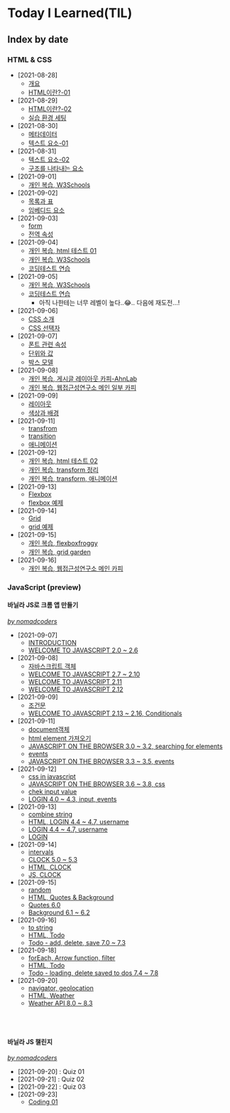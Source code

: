 # Today I Learned(TIL)

## Index by date
### HTML & CSS
- [2021-08-28]
  - [개요](./html/00_html-summary.md#%EA%B0%9C%EC%9A%94)
  - [HTML이란?-01](./html/00_html-summary.md#html%EC%9D%B4%EB%9E%80-01)
- [2021-08-29]
  - [HTML이란?-02](./html/00_html-summary.md#html%EC%9D%B4%EB%9E%80-02)
  - [실습 환경 세팅](./html/210829_index.html)
- [2021-08-30]
  - [메타데이터](./html/00_html-summary.md#%EB%A9%94%ED%83%80%EB%8D%B0%EC%9D%B4%ED%84%B0)
  - [텍스트 요소-01](./html/00_html-summary.md#%ED%85%8D%EC%8A%A4%ED%8A%B8-%EC%9A%94%EC%86%8C-01)
- [2021-08-31]
  - [텍스트 요소-02](./html/00_html-summary.md#%ED%85%8D%EC%8A%A4%ED%8A%B8-%EC%9A%94%EC%86%8C-02)
  - [구조를 나타내는 요소](./html/00_html-summary.md#%EA%B5%AC%EC%A1%B0%EB%A5%BC-%EB%82%98%ED%83%80%EB%82%B4%EB%8A%94-%EC%9A%94%EC%86%8C)
- [2021-09-01]
  - [개인 복습, W3Schools](./html/210901_html-review.html)
- [2021-09-02]
  - [목록과 표](./html/00_html-summary.md#%EB%AA%A9%EB%A1%9D%EA%B3%BC-%ED%91%9C)
  - [임베디드 요소](./html/00_html-summary.md#%EC%9E%84%EB%B2%A0%EB%94%94%EB%93%9C-%EC%9A%94%EC%86%8C)
- [2021-09-03]
  - [form](./html/00_html-summary.md#form)
  - [전역 속성](./html/00_html-summary.md#%EC%A0%84%EC%97%AD-%EC%86%8D%EC%84%B1)
- [2021-09-04]
  - [개인 복습, html 테스트 01](./html/210904_html-test.html)
  - [개인 복습, W3Schools](./html/210904_html-review.html)
  - [코딩테스트 연습](./html/210904_coding-test.js)
- [2021-09-05]
  - [개인 복습, W3Schools](./html/210905_html-review.html)
  - [코딩테스트 연습](./html/210905_coding-test.js)
    - 아직 나한테는 너무 레벨이 높다..😂.. 다음에 재도전...!
- [2021-09-06]
  - [CSS 소개](./html/00_html-summary.md#CSS-%EC%86%8C%EA%B0%9C)
  - [CSS 선택자](./html/00_html-summary.md#CSS-%EC%84%A0%ED%83%9D%EC%9E%90)
- [2021-09-07]
  - [폰트 관련 속성](./html/00_html-summary.md#%ED%8F%B0%ED%8A%B8-%EA%B4%80%EB%A0%A8-%EC%86%8D%EC%84%B1)
  - [단위와 값](./html/00_html-summary.md#%EB%8B%A8%EC%9C%84%EC%99%80-%EA%B0%92)
  - [박스 모델](./html/00_html-summary.md#%EB%B0%95%EC%8A%A4-%EB%AA%A8%EB%8D%B8)
- [2021-09-08]
  - [개인 복습, 게시글 레이아웃 카피-AhnLab](./html/_project/01_ahn/210908_example-ahnlab.html)
  - [개인 복습, 웹접근성연구소 메인 일부 카피](./html/_project/02_wah/210908_example-wah.html)
- [2021-09-09]
  - [레이아웃](./html/00_html-summary.md#%EB%A0%88%EC%9D%B4%EC%95%84%EC%9B%83)
  - [색상과 배경](./html/00_html-summary.md#%EC%83%89%EC%83%81%EA%B3%BC-%EB%B0%B0%EA%B2%BD)
- [2021-09-11]
  - [transfrom](./html/00_html-summary.md#transform)
  - [transition](./html/00_html-summary.md#transition)
  - [애니메이션](./html/00_html-summary.md#%EC%95%A0%EB%8B%88%EB%A9%94%EC%9D%B4%EC%85%98)
- [2021-09-12]
  - [개인 복습, html 테스트 02](./html/210912_html-test.html)
  - [개인 복습, transform 정리](./html/210912_html-transform.html)
  - [개인 복습, transform, 애니메이션](./html/210912_html-cube.html)
- [2021-09-13]
  - [Flexbox](./html/00_html-summary.md#Flexbox)
  - [flexbox 예제](./html/210913_css-21_flexbox.html)
- [2021-09-14]
  - [Grid](./html/00_html-summary.md#Grid)
  - [grid 예제](./html/210914_css-22_grid.html)
- [2021-09-15]
  - [개인 복습, flexboxfroggy](./html/210915_html-flexboxfroggy.md)
  - [개인 복습, grid garden](./html/210915_html-gridgarden.md)
- [2021-09-16]
  - [개인 복습, 웹접근성연구소 메인 카피](./html/_project/03_wah-responsive/index.html)

### JavaScript (preview)
#### 바닐라 JS로 크롬 앱 만들기
<cite><a href="https://nomadcoders.co/javascript-for-beginners">by nomadcoders</a></cite>
<br>

- [2021-09-07]
  - [INTRODUCTION](./javascript/00_javascript-summary.md#JavaScript%3F)
  - [WELCOME TO JAVASCRIPT 2.0 ~ 2.6](./javascript/project-momentum/01_practice.js)
- [2021-09-08]
  - [자바스크립트 객체](./javascript/00_javascript-summary.md#Function)
  - [WELCOME TO JAVASCRIPT 2.7 ~ 2.10](./javascript/project-momentum/02_practice.js)
  - [WELCOME TO JAVASCRIPT 2.11](./javascript/project-momentum/03_practice-calculator.js)
  - [WELCOME TO JAVASCRIPT 2.12](./javascript/project-momentum/04_practice.js)
- [2021-09-09]
  - [조건문](./javascript/00_javascript-summary.md#Conditionals)
  - [WELCOME TO JAVASCRIPT 2.13 ~ 2.16, Conditionals](./javascript/project-momentum/05_practice.js)
- [2021-09-11]
  - [document객체](./javascript/00_javascript-summary.md#Document)
  - [html element 가져오기](./javascript/00_javascript-summary.md#getElement)
  - [JAVASCRIPT ON THE BROWSER 3.0 ~ 3.2, searching for elements](./javascript/project-momentum/06_practice.js)
  - [events](./javascript/00_javascript-summary.md#events)
  - [JAVASCRIPT ON THE BROWSER 3.3 ~ 3.5, events](./javascript/project-momentum/07_practice.js)
- [2021-09-12]
  - [css in javascript](./javascript/00_javascript-summary.md#css-in-javascript)
  - [JAVASCRIPT ON THE BROWSER 3.6 ~ 3.8, css](./javascript/project-momentum/08_practice.js)
  - [chek input value](./javascript/00_javascript-summary.md#check-input-value)
  - [LOGIN 4.0 ~ 4.3, input, events](./javascript/project-momentum/09_practice.js)
- [2021-09-13]
  - [combine string](./javascript/00_javascript-summary.md#combine-string)
  - [HTML, LOGIN 4.4 ~ 4.7, username](./javascript/project-momentum/test2.html)
  - [LOGIN 4.4 ~ 4.7, username](./javascript/project-momentum/10_practice.js)
  - [LOGIN](./javascript/project-momentum/momentum/js/greetings.js)
- [2021-09-14]
  - [intervals](./javascript/00_javascript-summary.md#intervals)
  - [CLOCK 5.0 ~ 5.3](./javascript/project-momentum/11_practice.js)
  - [HTML, CLOCK](./javascript/project-momentum/momentum/index.html)
  - [JS, CLOCK](./javascript/project-momentum/momentum/js/clock.js)
- [2021-09-15]
  - [random](./javascript/00_javascript-summary.md#random)
  - [HTML, Quotes & Background](./javascript/project-momentum/momentum/index.html)
  - [Quotes 6.0](./javascript/project-momentum/momentum/js/quotes.js)
  - [Background 6.1 ~ 6.2](./javascript/project-momentum/momentum/js/background.js)
- [2021-09-16]
  - [to string](./javascript/00_javascript-summary.md#object-to-string)
  - [HTML, Todo](./javascript/project-momentum/momentum/index.html)
  - [Todo - add, delete, save 7.0 ~ 7.3](./javascript/project-momentum/momentum/js/todo.js)
- [2021-09-18]
  - [forEach, Arrow function, filter](./javascript/00_javascript-summary.md#forEach)
  - [HTML, Todo](./javascript/project-momentum/momentum/index.html)
  - [Todo - loading, delete saved to dos 7.4 ~ 7.8](./javascript/project-momentum/momentum/js/todo.js)
- [2021-09-20]
  - [navigator, geolocation](./javascript/00_javascript-summary.md#geolocation)
  - [HTML, Weather](./javascript/project-momentum/momentum/index.html)
  - [Weather API 8.0 ~ 8.3](./javascript/project-momentum/momentum/js/todo.js)
<br>
<br>

#### 바닐라 JS 챌린지
<cite><a href="https://nomadcoders.co/vanillajs-challenge">by nomadcoders</a></cite>
<br>

- [2021-09-20] : Quiz 01
- [2021-09-21] : Quiz 02
- [2021-09-22] : Quiz 03
- [2021-09-23]
  - [Coding 01](./javascript/challenge-vanilla/210923/index.html)

<!-- 
띄어쓰기는 + 대신 - 로 적용
인코더 : %EA%B5%AC%EC%A1%B0%EB%A5%BC+%EB%82%98%ED%83%80%EB%82%B4%EB%8A%94+%EC%9A%94%EC%86%8C
git : %EA%B5%AC%EC%A1%B0%EB%A5%BC-%EB%82%98%ED%83%80%EB%82%B4%EB%8A%94-%EC%9A%94%EC%86%8C
 -->
